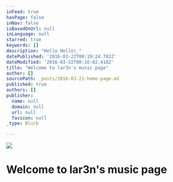 ```yaml
---
inFeed: true
hasPage: false
inNav: false
isBasedOnUrl: null
inLanguage: null
starred: true
keywords: []
description: "Hello Hello\_"
datePublished: '2016-03-22T00:19:24.782Z'
dateModified: '2016-03-22T00:16:02.418Z'
title: "Welcome to lar3n's music page"
author: []
sourcePath: _posts/2016-03-21-home-page.md
published: true
authors: []
publisher:
  name: null
  domain: null
  url: null
  favicon: null
_type: Blurb

---
```

![](https://the-grid-user-content.s3-us-west-2.amazonaws.com/2f0be0dd-09bf-4f3a-878b-11e7a8327025.jpg)

# Welcome to lar3n's music page